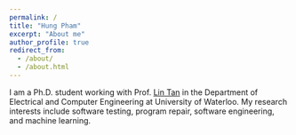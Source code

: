 ```yaml
---
permalink: /
title: "Hung Pham"
excerpt: "About me"
author_profile: true
redirect_from: 
  - /about/
  - /about.html
---
```


I am a Ph.D. student working with Prof. [Lin Tan](https://ece.uwaterloo.ca/~lintan/) in the Department of Electrical and Computer Engineering at University of Waterloo. My research interests include software testing, program repair, software engineering, and machine learning.
